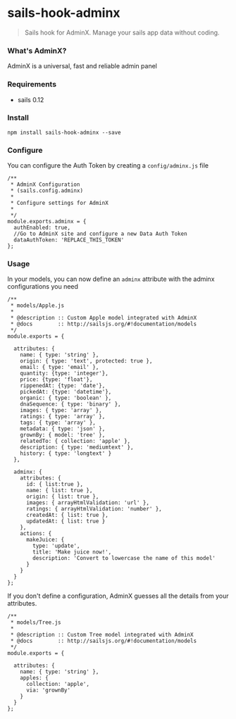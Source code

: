# sails-hook-adminx
> Sails hook for AdminX. Manage your sails app data without coding.

### What's AdminX?
AdminX is a universal, fast and reliable admin panel

### Requirements
- sails 0.12

### Install
```
npm install sails-hook-adminx --save
```
### Configure
You can configure the Auth Token by creating a `config/adminx.js` file
```
/**
 * AdminX Configuration
 * (sails.config.adminx)
 *
 * Configure settings for AdminX
 *
 */
module.exports.adminx = {
  authEnabled: true,
  //Go to AdminX site and configure a new Data Auth Token
  dataAuthToken: 'REPLACE_THIS_TOKEN'
};

```
### Usage
In your models, you can now define an `adminx` attribute with the adminx configurations you need

```
/**
 * models/Apple.js
 *
 * @description :: Custom Apple model integrated with AdminX
 * @docs        :: http://sailsjs.org/#!documentation/models
 */
module.exports = {
  
  attributes: {
    name: { type: 'string' },
    origin: { type: 'text', protected: true },
    email: { type: 'email' },
    quantity: {type: 'integer'},
    price: {type: 'float'},
    rippenedAt: {type: 'date'},
    pickedAt: {type: 'datetime'},
    organic: { type: 'boolean' },
    dnaSequence: { type: 'binary' },
    images: { type: 'array' },
    ratings: { type: 'array' },
    tags: { type: 'array' },
    metadata: { type: 'json' },
    grownBy: { model: 'tree' },
    relatedTo: { collection: 'apple' },
    description: { type: 'mediumtext' },
    history: { type: 'longtext' }
  },

  adminx: {
    attributes: {
      id: { list:true },
      name: { list: true },
      origin: { list: true },
      images: { arrayHtmlValidation: 'url' },
      ratings: { arrayHtmlValidation: 'number' },
      createdAt: { list: true },
      updatedAt: { list: true }
    },
    actions: {
      makeJuice: {
        type: 'update',
        title: 'Make juice now!',
        description: 'Convert to lowercase the name of this model'
      }
    }
  }
};
```
If you don't define a configuration, AdminX guesses all the details from your attributes.
```
/**
 * models/Tree.js
 *
 * @description :: Custom Tree model integrated with AdminX
 * @docs        :: http://sailsjs.org/#!documentation/models
 */
module.exports = {

  attributes: {
    name: { type: 'string' },
    apples: {
      collection: 'apple',
      via: 'grownBy'
    }
  }
};
```
